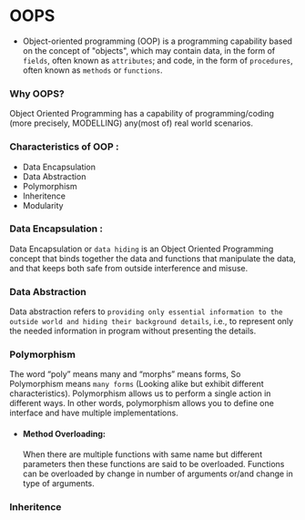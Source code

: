 # OOPS
  * Object-oriented programming (OOP) is a programming capability based on the concept of "objects", which may contain data, in the form of `fields`, often known as `attributes`; and code, in the form of `procedures`, often known as `methods` or `functions`.
  
### Why OOPS?
  Object Oriented Programming has a capability of programming/coding (more precisely, MODELLING) any(most of) real world scenarios.
  
### Characteristics of OOP :
  * Data Encapsulation
  * Data Abstraction
  * Polymorphism
  * Inheritence
  * Modularity

### Data Encapsulation : 
  Data Encapsulation or `data hiding` is an Object Oriented Programming concept that binds together the data and functions that manipulate the data, and that keeps both safe from outside interference and misuse.

### Data Abstraction
  Data abstraction refers to `providing only essential information to the outside world and hiding their background details`, i.e., to represent only the needed information in program without presenting the details.

### Polymorphism
  The word “poly” means many and “morphs” means forms, So Polymorphism means `many forms` (Looking alike but exhibit different characteristics).
  Polymorphism allows us to perform a single action in different ways. In other words, polymorphism allows you to define one interface and have multiple implementations. 
  
  * #### Method Overloading: 
    When there are multiple functions with same name but different parameters then these functions are said to be overloaded. Functions can be overloaded by change in number of arguments or/and change in type of arguments.
   
###  Inheritence
